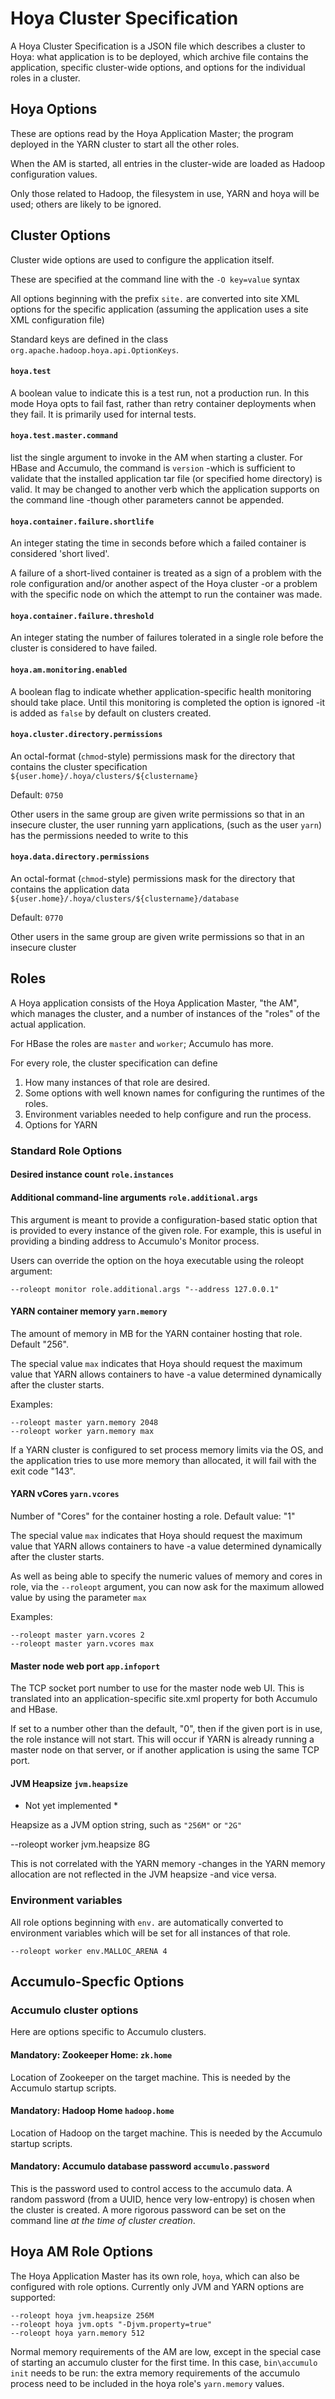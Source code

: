 <!---
  Licensed under the Apache License, Version 2.0 (the "License");
  you may not use this file except in compliance with the License.
  You may obtain a copy of the License at
  
   http://www.apache.org/licenses/LICENSE-2.0
  
  Unless required by applicable law or agreed to in writing, software
  distributed under the License is distributed on an "AS IS" BASIS,
  WITHOUT WARRANTIES OR CONDITIONS OF ANY KIND, either express or implied.
  See the License for the specific language governing permissions and
  limitations under the License. See accompanying LICENSE file.
-->
  
# Hoya Cluster Specification

A Hoya Cluster Specification is a JSON file which describes a cluster to
Hoya: what application is to be deployed, which archive file contains the
application, specific cluster-wide options, and options for the individual
roles in a cluster.

##  Hoya Options

These are options read by the Hoya Application Master; the program deployed
in the YARN cluster to start all the other roles.

When the AM is started, all entries in the cluster-wide  are loaded as Hadoop
configuration values.

Only those related to Hadoop, the filesystem in use, YARN and hoya will be
used; others are likely to be ignored.

## Cluster Options

Cluster wide options are used to configure the application itself.

These are specified at the command line with the `-O key=value` syntax

All options beginning with the prefix `site.` are converted into 
site XML options for the specific application (assuming the application uses 
a site XML configuration file)

Standard keys are defined in the class `org.apache.hadoop.hoya.api.OptionKeys`.

####  `hoya.test`

A boolean value to indicate this is a test run, not a production run. In this
mode Hoya opts to fail fast, rather than retry container deployments when
they fail. It is primarily used for internal tests.

####  `hoya.test.master.command`

list the single argument to invoke in the AM when starting a cluster.
For HBase and Accumulo, the command is `version` -which is sufficient to
validate that the installed application tar file (or specified home directory)
is valid. It may be changed to another verb which the application supports
on the command line -though other parameters cannot be appended.

#### `hoya.container.failure.shortlife`

An integer stating the time in seconds before which a failed container is
considered 'short lived'.

A failure of a short-lived container is treated as a sign of a problem with
the role configuration and/or another aspect of the Hoya cluster -or
a problem with the specific node on which the attempt to run
the container was made.



#### `hoya.container.failure.threshold`

An integer stating the number of failures tolerated in a single role before
the cluster is considered to have failed.



#### `hoya.am.monitoring.enabled`

A boolean flag to indicate whether application-specific health monitoring
should take place. Until this monitoring is completed the option
is ignored -it is added as `false` by default on clusters created.

#### `hoya.cluster.directory.permissions`

An octal-format (`chmod`-style) permissions mask for the directory
that contains the cluster specification `${user.home}/.hoya/clusters/${clustername}`

Default: `0750`

Other users in the same group are given write permissions so that
in an insecure cluster, the user running yarn applications, (such as the user `yarn`)
has the permissions needed to write to this

#### `hoya.data.directory.permissions`

An octal-format (`chmod`-style) permissions mask for the directory
that contains the application data `${user.home}/.hoya/clusters/${clustername}/database`

Default: `0770`

Other users in the same group are given write permissions so that
in an insecure cluster


## Roles

A Hoya application consists of the Hoya Application Master, "the AM", which
manages the cluster, and a number of instances of the "roles" of the actual
application.

For HBase the roles are `master` and `worker`; Accumulo has more.

For every role, the cluster specification can define
1. How many instances of that role are desired.
1. Some options with well known names for configuring the runtimes
of the roles.
1. Environment variables needed to help configure and run the process.
1. Options for YARN

### Standard Role Options

#### Desired instance count `role.instances`

#### Additional command-line arguments `role.additional.args`

This argument is meant to provide a configuration-based static option
that is provided to every instance of the given role. For example, this is
useful in providing a binding address to Accumulo's Monitor process.

Users can override the option on the hoya executable using the roleopt argument:

    --roleopt monitor role.additional.args "--address 127.0.0.1"

#### YARN container memory `yarn.memory`

The amount of memory in MB for the YARN container hosting
that role. Default "256".

The special value `max` indicates that Hoya should request the
maximum value that YARN allows containers to have -a value
determined dynamically after the cluster starts.

Examples:

    --roleopt master yarn.memory 2048
    --roleopt worker yarn.memory max

If a YARN cluster is configured to set process memory limits via the OS,
and the application tries to use more memory than allocated, it will fail
with the exit code "143". 

#### YARN vCores `yarn.vcores`

Number of "Cores" for the container hosting
a role. Default value: "1"

The special value `max` indicates that Hoya should request the
maximum value that YARN allows containers to have -a value
determined dynamically after the cluster starts.

As well as being able to specify the numeric values of memory and cores
in role, via the `--roleopt` argument, you can now ask for the maximum
allowed value by using the parameter `max`

Examples:

    --roleopt master yarn.vcores 2
    --roleopt master yarn.vcores max

####  Master node web port `app.infoport`

The TCP socket port number to use for the master node web UI. This is translated
into an application-specific site.xml property for both Accumulo and HBase.

If set to a number other than the default, "0", then if the given port is in
use, the role instance will not start. This will occur if YARN is already
running a master node on that server, or if another application is using
the same TCP port.

#### JVM Heapsize `jvm.heapsize`

* Not yet implemented * 


Heapsize as a JVM option string, such as `"256M"` or `"2G"`

--roleopt worker jvm.heapsize 8G

This is not correlated with the YARN memory -changes in the YARN memory allocation
are not reflected in the JVM heapsize -and vice versa.

### Environment variables
 
 
All role options beginning with `env.` are automatically converted to
environment variables which will be set for all instances of that role.

    --roleopt worker env.MALLOC_ARENA 4

## Accumulo-Specfic Options

### Accumulo cluster options

Here are options specific to Accumulo clusters.

####  Mandatory: Zookeeper Home: `zk.home`

Location of Zookeeper on the target machine. This is needed by the 
Accumulo startup scripts.

#### Mandatory: Hadoop Home `hadoop.home`

Location of Hadoop on the target machine. This is needed by the 
Accumulo startup scripts.

#### Mandatory: Accumulo database password  `accumulo.password`

This is the password used to control access to the accumulo data.
A random password (from a UUID, hence very low-entropy) is chosen when
the cluster is created. A more rigorous password can be set on the command
line _at the time of cluster creation_.


## Hoya AM Role Options

The Hoya Application Master has its own role, `hoya`, which can also
be configured with role options. Currently only JVM and YARN options 
are supported:

    --roleopt hoya jvm.heapsize 256M
    --roleopt hoya jvm.opts "-Djvm.property=true"
    --roleopt hoya yarn.memory 512

Normal memory requirements of the AM are low, except in the special case of
starting an accumulo cluster for the first time. In this case, `bin\accumulo init`
needs to be run: the extra memory requirements of the accumulo process
need to be included in the hoya role's `yarn.memory` values.
